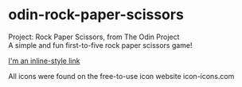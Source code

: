 # odin-rock-paper-scissors
Project: Rock Paper Scissors, from The Odin Project <br>
A simple and fun first-to-five rock paper scissors game! <br>

[I'm an inline-style link](https://samjwebster.github.io/odin-rock-paper-scissors/)


All icons were found on the free-to-use icon website icon-icons.com

